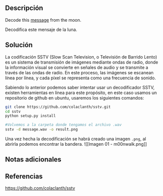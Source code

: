## Descripción
Decode this [message](https://jupiter.challenges.picoctf.org/static/14393e18d98fedbaedbc28896d7ef31a/message.wav) from the moon.

Decodifica este mensaje de la luna.
## Solución
La codificación SSTV (Slow Scan Television, o Televisión de Barrido Lento) es un sistema de transmisión de imágenes mediante ondas de radio, donde la información visual se convierte en señales de audio y se transmite a través de las ondas de radio. En este proceso, las imágenes se escanean línea por línea, y cada píxel se representa como una frecuencia de sonido.

Sabiendo lo anterior podemos saber intentar usar un decodificador SSTV, existen herramientas en línea para este propósito, en este caso usamos un repositorio de github en ubuntu, usaremos los siguientes comandos: 
```bash
git clone https://github.com/colaclanth/sstv.git
cd sstv
python setup.py install

#Volvemos a la carpeta donde tengamos el archivo .wav
sstv -d message.wav -o result.png
```

Una vez hecha la decodificación se habrá creado una imagen `.png`, al abrirla podemos encontrar la bandera.
![[Imagen 01 - m00nwalk.png]]
## Notas adicionales

## Referencias
https://github.com/colaclanth/sstv